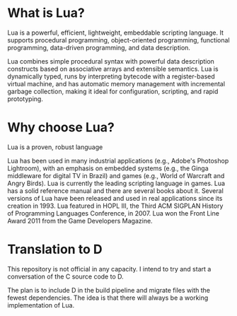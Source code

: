 
# What is Lua?
Lua is a powerful, efficient, lightweight, embeddable scripting language. It supports procedural programming, object-oriented 
programming, functional programming, data-driven programming, and data description.

Lua combines simple procedural syntax with powerful data description constructs based on associative arrays and extensible 
semantics. Lua is dynamically typed, runs by interpreting bytecode with a register-based virtual machine, and has automatic
memory management with incremental garbage collection, making it ideal for configuration, scripting, and rapid prototyping.

# Why choose Lua?
Lua is a proven, robust language

Lua has been used in many industrial applications (e.g., Adobe's Photoshop Lightroom), with an emphasis on embedded systems 
(e.g., the Ginga middleware for digital TV in Brazil) and games (e.g., World of Warcraft and Angry Birds). Lua is currently the 
leading scripting language in games. Lua has a solid reference manual and there are several books about it. Several versions of
Lua have been released and used in real applications since its creation in 1993. Lua featured in HOPL III, the Third ACM 
SIGPLAN History of Programming Languages Conference, in 2007. Lua won the Front Line Award 2011 from the Game Developers 
Magazine.

# Translation to D

This repository is not official in any capacity. I intend to try and start a conversation of the C source code to D.

The plan is to include D in the build pipeline and migrate files with the fewest dependencies. The idea is that there will always
be a working implementation of Lua.
